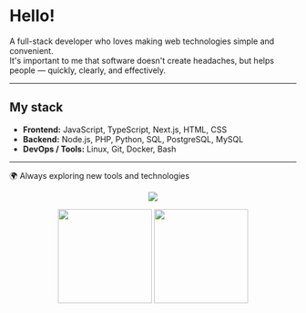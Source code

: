 # Hello!

A full-stack developer who loves making web technologies simple and convenient.  
It's important to me that software doesn't create headaches, but helps people — quickly, clearly, and effectively.  

---

## My stack
- **Frontend:** JavaScript, TypeScript, Next.js, HTML, CSS  
- **Backend:** Node.js, PHP, Python, SQL, PostgreSQL, MySQL  
- **DevOps / Tools:** Linux, Git, Docker, Bash  

---

🌍 Always exploring new tools and technologies  

<p align="center">
   <img src="https://github-readme-stats.vercel.app/api/top-langs/?username=Father1993&layout=compact&theme=tokyonight">
</p>

<p align="center">
  <img src="https://github-readme-stats.vercel.app/api?username=Father1993&show_icons=true&theme=tokyonight" height="165">
  <img src="https://streak-stats.demolab.com?user=Father1993&theme=tokyonight" height="165">
  
</p>
